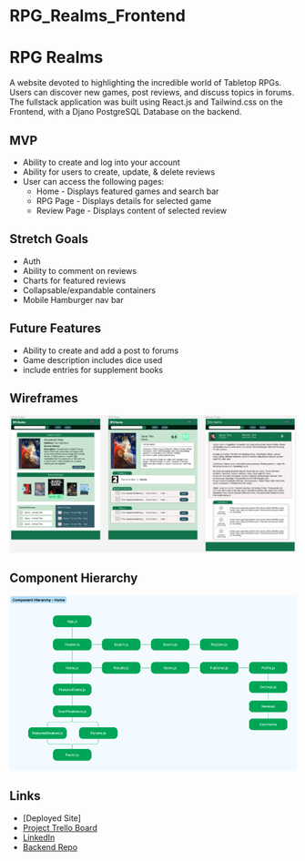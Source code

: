 # RPG_Realms_Frontend

# RPG Realms
A website devoted to highlighting the incredible world of Tabletop RPGs. Users can discover new games, post reviews, and discuss topics in forums. The fullstack application was built using React.js and Tailwind.css on the Frontend, with a Djano PostgreSQL Database on the backend.

## MVP
- Ability to create and log into your account
- Ability for users to create, update, & delete reviews
- User can access the following pages:
    - Home - Displays featured games and search bar
    - RPG Page - Displays details for selected game
    - Review Page - Displays content of selected review

## Stretch Goals
- Auth
- Ability to comment on reviews
- Charts for featured reviews
- Collapsable/expandable containers
- Mobile Hamburger nav bar

## Future Features
- Ability to create and add a post to forums
- Game description includes dice used
- include entries for supplement books



## Wireframes
![Screenshot of ERD](Assets/Wireframes.png)

## Component Hierarchy
![Screenshot of ERD](Assets/Component_Hierarchy.png)

## Links

- [Deployed Site]
- [Project Trello Board](https://trello.com/b/Q4h9tUhN/capstone-project)
- [LinkedIn](linkedin.com/in/austinih)
- [Backend Repo](https://github.com/austinih/RPG_Realms_Backend)